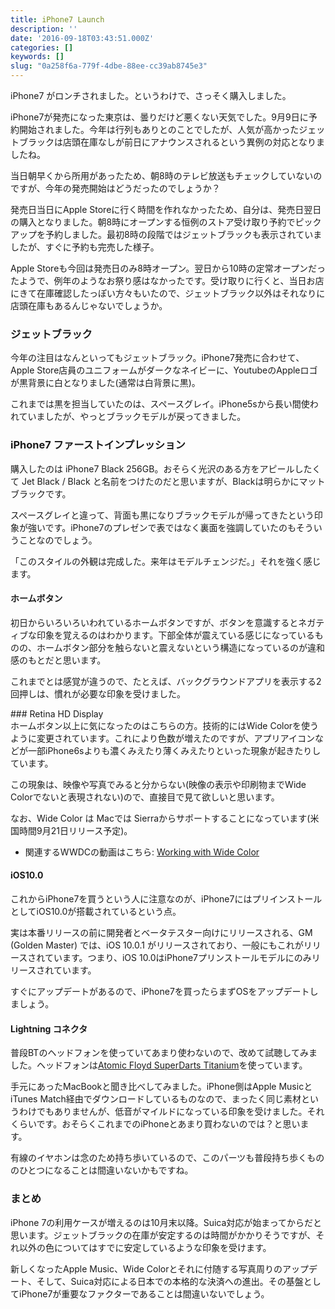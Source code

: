 ```yaml
---
title: iPhone7 Launch
description: ''
date: '2016-09-18T03:43:51.000Z'
categories: []
keywords: []
slug: "0a258f6a-779f-4dbe-88ee-cc39ab8745e3"
---
```

iPhone7 がロンチされました。というわけで、さっそく購入しました。

iPhone7が発売になった東京は、曇りだけど悪くない天気でした。9月9日に予約開始されました。今年は行列もありとのことでしたが、人気が高かったジェットブラックは店頭在庫なしが前日にアナウンスされるという異例の対応となりましたね。

当日朝早くから所用があったため、朝8時のテレビ放送もチェックしていないのですが、今年の発売開始はどうだったのでしょうか？

発売日当日にApple Storeに行く時間を作れなかったため、自分は、発売日翌日の購入となりました。朝8時にオープンする恒例のストア受け取り予約でピックアップを予約しました。最初8時の段階ではジェットブラックも表示されていましたが、すぐに予約も完売した様子。

Apple Storeも今回は発売日のみ8時オープン。翌日から10時の定常オープンだったようで、例年のようなお祭り感はなかったです。受け取りに行くと、当日お店にきて在庫確認したっぽい方々もいたので、ジェットブラック以外はそれなりに店頭在庫もあるんじゃないでしょうか。

### ジェットブラック

今年の注目はなんといってもジェットブラック。iPhone7発売に合わせて、Apple Store店員のユニフォームがダークなネイビーに、YoutubeのAppleロゴが黒背景に白となりました(通常は白背景に黒)。

これまでは黒を担当していたのは、スペースグレイ。iPhone5sから長い間使われていましたが、やっとブラックモデルが戻ってきました。

### iPhone7 ファーストインプレッション

購入したのは iPhone7 Black 256GB。おそらく光沢のある方をアピールしたくて Jet Black / Black と名前をつけたのだと思いますが、Blackは明らかにマットブラックです。

スペースグレイと違って、背面も黒になりブラックモデルが帰ってきたという印象が強いです。iPhone7のプレゼンで表ではなく裏面を強調していたのもそういうことなのでしょう。

「このスタイルの外観は完成した。来年はモデルチェンジだ。」それを強く感じます。

#### ホームボタン

初日からいろいろいわれているホームボタンですが、ボタンを意識するとネガティブな印象を覚えるのはわかります。下部全体が震えている感じになっているものの、ホームボタン部分を触らないと震えないという構造になっているのが違和感のもとだと思います。

これまでとは感覚が違うので、たとえば、バックグラウンドアプリを表示する2回押しは、慣れが必要な印象を受けました。

\### Retina HD Display  
ホームボタン以上に気になったのはこちらの方。技術的にはWide Colorを使うように変更されています。これにより色数が増えたのですが、アプリアイコンなどが一部iPhone6sよりも濃くみえたり薄くみえたりといった現象が起きたりしています。

この現象は、映像や写真でみると分からない(映像の表示や印刷物までWide Colorでないと表現されない)ので、直接目で見て欲しいと思います。

なお、Wide Color は Macでは Sierraからサポートすることになっています(米国時間9月21日リリース予定)。

*   関連するWWDCの動画はこちら: [Working with Wide Color](https://developer.apple.com/videos/play/wwdc2016/712/)

#### iOS10.0

これからiPhone7を買うという人に注意なのが、iPhone7にはプリインストールとしてiOS10.0が搭載されているという点。

実は本番リリースの前に開発者とベータテスター向けにリリースされる、GM (Golden Master) では、iOS 10.0.1 がリリースされており、一般にもこれがリリースされています。つまり、iOS 10.0はiPhone7プリンストールモデルにのみリリースされています。

すぐにアップデートがあるので、iPhone7を買ったらまずOSをアップデートしましょう。

#### Lightning コネクタ

普段BTのヘッドフォンを使っていてあまり使わないので、改めて試聴してみました。ヘッドフォンは[Atomic Floyd SuperDarts Titanium](http://www.atomicfloyd.jp/superdarts_titanium_remote.html)を使っています。

手元にあったMacBookと聞き比べしてみました。iPhone側はApple MusicとiTunes Match経由でダウンロードしているものなので、まったく同じ素材というわけでもありませんが、低音がマイルドになっている印象を受けました。それくらいです。おそらくこれまでのiPhoneとあまり買わないのでは？と思います。

有線のイヤホンは念のため持ち歩いているので、このパーツも普段持ち歩くもののひとつになることは間違いないかもですね。

### まとめ

iPhone 7の利用ケースが増えるのは10月末以降。Suica対応が始まってからだと思います。ジェットブラックの在庫が安定するのは時間がかかりそうですが、それ以外の色についてはすでに安定しているような印象を受けます。

新しくなったApple Music、Wide Colorとそれに付随する写真周りのアップデート、そして、Suica対応による日本での本格的な決済への進出。その基盤としてiPhone7が重要なファクターであることは間違いないでしょう。